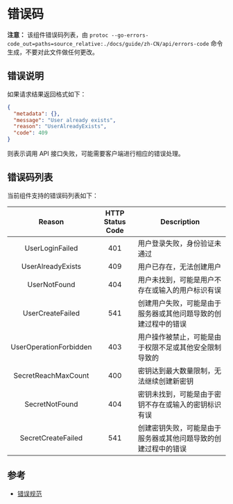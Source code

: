 # 错误码

**注意：** 该组件错误码列表，由 `protoc --go-errors-code_out=paths=source_relative:./docs/guide/zh-CN/api/errors-code` 命令生成，不要对此文件做任何更改。

## 错误说明

如果请求结果返回格式如下：
```json
{
  "metadata": {},
  "message": "User already exists",
  "reason": "UserAlreadyExists",
  "code": 409
}
```

则表示调用 API 接口失败，可能需要客户端进行相应的错误处理。

## 错误码列表

当前组件支持的错误码列表如下：

| Reason | HTTP Status Code | Description |
| :----: | :--------------: | ----------- |
| UserLoginFailed | 401 |  用户登录失败，身份验证未通过 |
| UserAlreadyExists | 409 |  用户已存在，无法创建用户 |
| UserNotFound | 404 |  用户未找到，可能是用户不存在或输入的用户标识有误 |
| UserCreateFailed | 541 |  创建用户失败，可能是由于服务器或其他问题导致的创建过程中的错误 |
| UserOperationForbidden | 403 |  用户操作被禁止，可能是由于权限不足或其他安全限制导致的 |
| SecretReachMaxCount | 400 |  密钥达到最大数量限制，无法继续创建新密钥 |
| SecretNotFound | 404 |  密钥未找到，可能是由于密钥不存在或输入的密钥标识有误 |
| SecretCreateFailed | 541 |  创建密钥失败，可能是由于服务器或其他问题导致的创建过程中的错误 |

## 参考

- [错误规范](https://github.com/onexstack/onex/blob/master/docs/devel/zh-CN/conversions/errors.md)

